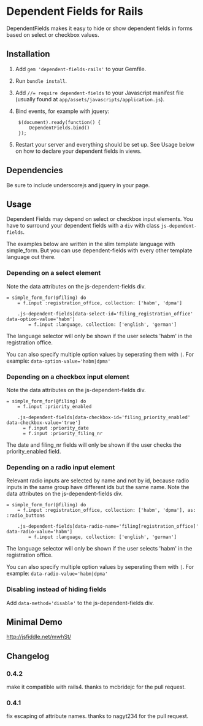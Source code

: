 Dependent Fields for Rails
===========

DependentFields makes it easy to hide or show dependent fields in forms based on select or checkbox values.


Installation
------------

1. Add `gem 'dependent-fields-rails'` to your Gemfile.
1. Run `bundle install`.
1. Add `//= require dependent-fields` to your Javascript manifest file (usually found at `app/assets/javascripts/application.js`).
1. Bind events, for example with jquery:

        $(document).ready(function() {
            DependentFields.bind()
        });

1. Restart your server and everything should be set up. See Usage below on how to declare your dependent fields in views.


Dependencies
------------

Be sure to include underscorejs and jquery in your page.


Usage
-------

Dependent Fields may depend on select or checkbox input elements. You have to surround your dependent fields with
a `div` with class `js-dependent-fields`.

The examples below are written in the slim template language with simple_form. But you can use dependent-fields with every other template language out there.


### Depending on a select element

Note the data attributes on the js-dependent-fields div.

    = simple_form_for(@filing) do
        = f.input :registration_office, collection: ['habm', 'dpma']

        .js-dependent-fields[data-select-id='filing_registration_office' data-option-value='habm']
            = f.input :language, collection: ['english', 'german']

The language selector will only be shown if the user selects 'habm' in the registration office.

You can also specify multiple option values by seperating them with `|`. For example: `data-option-value='habm|dpma'`


### Depending on a checkbox input element

Note the data attributes on the js-dependent-fields div.

    = simple_form_for(@filing) do
        = f.input :priority_enabled

        .js-dependent-fields[data-checkbox-id='filing_priority_enabled' data-checkbox-value='true']
          = f.input :priority_date
          = f.input :priority_filing_nr

The date and filing_nr fields will only be shown if the user checks the priority_enabled field.


### Depending on a radio input element

Relevant radio inputs are selected by name and not by id, because radio inputs in the same group have different ids but the same name.
Note the data attributes on the js-dependent-fields div.

    = simple_form_for(@filing) do
        = f.input :registration_office, collection: ['habm', 'dpma'], as: :radio_buttons

        .js-dependent-fields[data-radio-name='filing[registration_office]' data-radio-value='habm']
            = f.input :language, collection: ['english', 'german']

The language selector will only be shown if the user selects 'habm' in the registration office.

You can also specify multiple option values by seperating them with `|`. For example: `data-radio-value='habm|dpma'`


### Disabling instead of hiding fields

Add `data-method='disable'` to the js-dependent-fields div.



Minimal Demo
------------

http://jsfiddle.net/mwhSt/


Changelog
---------

### 0.4.2

make it compatible with rails4. thanks to mcbridejc for the pull request.

### 0.4.1

fix escaping of attribute names. thanks to nagyt234 for the pull request.

